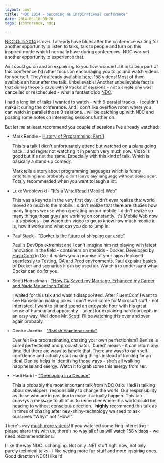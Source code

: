 ```yaml
---
layout: post
title: "NDC 2014 - becoming an inspirational conference"
date: 2014-06-10 09:20
tags: [conference, ndc]

---
```


[NDC Oslo 2014](http://ndcoslo.com) is over. I already have blues after the conference waiting for another opportunity to listen to talks, talk to people and turn on this inspired-mode which I normally have during conferences. NDC was yet another opportunity to experience that. 

As I could go on and on explaining to you how wonderful it is to be a part of this conference I'd rather focus on encouraging you to go and watch videos for yourself. They're already available [here](http://vimeo.com/channels/ndc2014). 158 videos! Most of them available an hour after the talk. Unbelievable! Another unbelievable fact is that during those 3 days with 9 tracks of sessions - not a single one was cancelled or rescheduled - what a fantastic job [NDC](https://twitter.com/ndc_conferences). 

I had a long list of talks I wanted to watch - with 9 parallel tracks - I couldn't make it during the conference. And I don't like overflow room where you can watch in parallel those 9 sessions. I will be catching up with NDC and posting some notes on interesting sessions further on.

But let me at least recommend you couple of sessions I've already watched:

  * Mark Rendle - [History of Programming: Part 1](http://vimeo.com/97541186)

	  This is a talk I didn't unfortunately attend but watched on a plane going back... and regret not watching it in person very much now. Video is good but it's not the same. Especially with this kind of talk. Which is basically a stand-up comedy.

	  Mark tells a story about programming languages which is funny, entertaining and probably didn't leave any language without some scar. Totally recommended when you want to laugh a lot. 

  * Luke Wroblewski - ["It's a Write/Read (Mobile) Web"](http://vimeo.com/97305189)

	  This was a keynote in the very first day. I didn't even realize that world moved so much to the mobile. I didn't realize that there are studies how many fingers we use when operating on our mobile. I didn't realize so many things those guys are working on constantly. It's Mobile Web now - it's obvious - but watch this video to get to know how much mobile it is, how it works and what can *you* do to jump in.

  * Paul Stack - ["Docker is the future of shipping our code"](http://vimeo.com/97415348)

	  Paul is DevOps extremist and I can't imagine him not playing with latest innovation in the field - containers on steroids - Docker. Developed by [HashiCorp](http://www.hashicorp.com/) in Go - it makes you a promise of your apps deployed seemlessly to Testing, QA and Prod environments. Paul explains basics of Docker and scenarios it can be used for. Watch it to understand what Docker can do for you.

  * Scott Hanselman - ["How C# Saved my Marriage, Enhanced my Career and Made Me an Inch Taller"](http://vimeo.com/97349222)

	  I waited for this talk and wasn't disappointed. After FluentConf I want to see Hanselman making jokes. I don't even come for Microsoft stuff - not interested. I want to sit and spend an enjoyable hour with his great sense of humour and apparently - talent for explaining hard concepts in an easy way. Well done Mr. [Scott](http://hanselman.com)! I'll be watching this over and over again probably.

  * Denise Jacobs - ["Banish Your inner critic"](http://vimeo.com/97318800)

	  Ever felt like procrastinating, chasing your own perfectionism? Denise is cured perfectionist and procrastinator. 'Cured' means - it can return any time. But there are ways to handle that. There are ways to gain self-confidence and actually start making things instead of looking for an ideal. Denise helps in identifying those ways - she's all walking happiness and energy. Watch it to grab some this energy from her.

  * Hadi Hariri - ["Developing in a Decade"](http://vimeo.com/97315946)

	  This is probably the most important talk from NDC Oslo. Hadi is talking about developers' responsibility to change the world. Our responsibility as those who are in position to make it actually happen. This talk conveys a message to all of us to remember where this world could be heading to without conscious direction. I **highly** recommend this talk as in times of chasing after new-shiny-technology we need to ask ourselves "Why?" not "How?".


There's way [much more videos](http://vimeo.com/channels/ndc2014)! If you watched something interesting - please share this with us, there's no way all of us will watch 158 videos - we need recommendations.

I like the way NDC is changing. Not only .NET stuff right now, not only purely technical talks - I like seeing more fun stuff and more inspiring ones. Good direction NDC! I like it!








